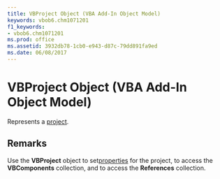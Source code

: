 ```yaml
---
title: VBProject Object (VBA Add-In Object Model)
keywords: vbob6.chm1071201
f1_keywords:
- vbob6.chm1071201
ms.prod: office
ms.assetid: 3932db78-1cb0-e943-d87c-79dd891fa9ed
ms.date: 06/08/2017
---
```



# VBProject Object (VBA Add-In Object Model)



Represents a [project](../../Glossary/vbe-glossary.md).

## Remarks

Use the  **VBProject** object to set[properties](../../Glossary/vbe-glossary.md) for the project, to access the **VBComponents** collection, and to access the **References** collection.

